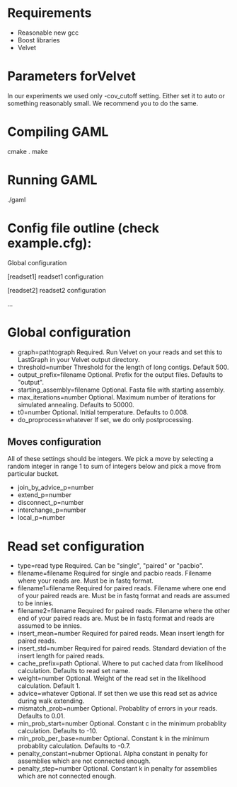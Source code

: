 Requirements
============
- Reasonable new gcc
- Boost libraries
- Velvet

Parameters forVelvet
======================

In our experiments we used only -cov_cutoff setting. Either set it to auto or
something reasonably small. We recommend you to do the same.

Compiling GAML
==============
cmake .
make

Running GAML
============

./gaml <config file>


Config file outline (check example.cfg):
========================================

Global configuration

[readset1]
readset1 configuration

[readset2]
readset2 configuration

...


Global configuration
====================

- graph=pathtograph     Required. Run Velvet on your reads and set this to
LastGraph in your Velvet output directory.
- threshold=number      Threshold for the length of long contigs. Default 500.
- output_prefix=filename Optional. Prefix for the output files. Defaults to "output".
- starting_assembly=filename Optional. Fasta file with starting assembly.
- max_iterations=number Optional. Maximum number of iterations for simulated annealing.
Defaults to 50000.
- t0=number             Optional. Initial temperature. Defaults to 0.008.
- do_proprocess=whatever If set, we do only postprocessing.

Moves configuration
-------------------
All of these settings should be integers. We pick a move by
selecting a random integer in range 1 to sum of integers below and pick
a move from particular bucket.

- join_by_advice_p=number
- extend_p=number
- disconnect_p=number
- interchange_p=number
- local_p=number

Read set configuration
======================
- type=read type        Required. Can be "single", "paired" or "pacbio".
- filename=filename     Required for single and pacbio reads. Filename where your reads are. Must be in fastq format.
- filename1=filename    Required for paired reads. Filename where one end of your paired
reads are. Must be in fastq format and reads are assumed to be innies.
- filename2=filename    Required for paired reads. Filename where the other end of your paired
reads are. Must be in fastq format and reads are assumed to be innies.
- insert\_mean=number   Required for paired reads. Mean insert length for paired reads.
- insert\_std=number    Required for paired reads. Standard deviation of the insert length
for paired reads.
- cache\_prefix=path    Optional. Where to put cached data from likelihood calculation.
Defaults to read set name.
- weight=number         Optional. Weight of the read set in the likelihood calculation.
Default 1.
- advice=whatever       Optional. If set then we use this read set as advice during walk extending.
- mismatch\_prob=number Optional. Probablity of errors in your reads. Defaults to 0.01.
- min\_prob\_start=number Optional. Constant c in the minimum probablity calculation.
Defaults to -10.
- min\_prob\_per\_base=number Optional. Constant k in the minimum probablity calculation.
Defaults to -0.7.
- penalty_constant=nubmer  Optional. Alpha constant in penalty for assemblies which are not 
connected enough. 
- penalty_step=number Optional. Constant k in penalty for assemblies which are not connected
enough.

